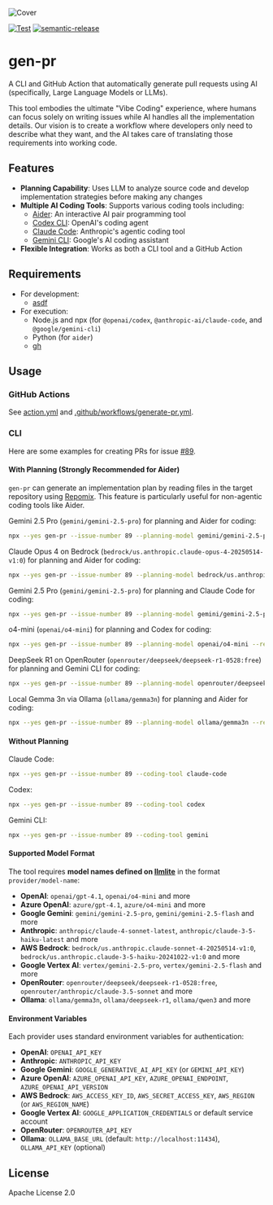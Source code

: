 ![Cover](./cover.svg)

[![Test](https://github.com/WillBooster/gen-pr/actions/workflows/test.yml/badge.svg)](https://github.com/WillBooster/gen-pr/actions/workflows/test.yml)
[![semantic-release](https://img.shields.io/badge/%20%20%F0%9F%93%A6%F0%9F%9A%80-semantic--release-e10079.svg)](https://github.com/semantic-release/semantic-release)

# gen-pr

A CLI and GitHub Action that automatically generate pull requests using AI (specifically, Large Language Models or LLMs).

This tool embodies the ultimate "Vibe Coding" experience, where humans can focus solely on writing issues while AI handles all the implementation details. Our vision is to create a workflow where developers only need to describe what they want, and the AI takes care of translating those requirements into working code.

## Features

- **Planning Capability**: Uses LLM to analyze source code and develop implementation strategies before making any changes
- **Multiple AI Coding Tools**: Supports various coding tools including:
  - [Aider](https://aider.chat/): An interactive AI pair programming tool
  - [Codex CLI](https://github.com/openai/codex): OpenAI's coding agent
  - [Claude Code](https://github.com/anthropics/claude-code): Anthropic's agentic coding tool
  - [Gemini CLI](https://github.com/google-gemini/gemini-cli): Google's AI coding assistant
- **Flexible Integration**: Works as both a CLI tool and a GitHub Action

## Requirements

- For development:
  - [asdf](https://asdf-vm.com/)
- For execution:
  - Node.js and npx (for `@openai/codex`, `@anthropic-ai/claude-code`, and `@google/gemini-cli`)
  - Python (for `aider`)
  - [gh](https://github.com/cli/cli)

## Usage

### GitHub Actions

See [action.yml](action.yml) and [.github/workflows/generate-pr.yml](.github/workflows/generate-pr.yml).

### CLI

Here are some examples for creating PRs for issue [#89](https://github.com/WillBooster/gen-pr/issues/89).

#### With Planning (Strongly Recommended for Aider)

`gen-pr` can generate an implementation plan by reading files in the target repository using [Repomix](https://github.com/yamadashy/repomix).
This feature is particularly useful for non-agentic coding tools like Aider.

Gemini 2.5 Pro (`gemini/gemini-2.5-pro`) for planning and Aider for coding:

```sh
npx --yes gen-pr --issue-number 89 --planning-model gemini/gemini-2.5-pro --reasoning-effort high --repomix-extra-args="--compress --remove-empty-lines --include 'src/**/*.ts'" --aider-extra-args="--model gemini/gemini-2.5-pro --edit-format diff-fenced --test-cmd='yarn check-for-ai' --auto-test"
```

Claude Opus 4 on Bedrock (`bedrock/us.anthropic.claude-opus-4-20250514-v1:0`) for planning and Aider for coding:

```sh
npx --yes gen-pr --issue-number 89 --planning-model bedrock/us.anthropic.claude-opus-4-20250514-v1:0 --reasoning-effort high --repomix-extra-args="--compress --remove-empty-lines --include 'src/**/*.ts'" --aider-extra-args="--model bedrock/us.anthropic.claude-opus-4-20250514-v1:0 --test-cmd='yarn check-for-ai' --auto-test"
```

Gemini 2.5 Pro (`gemini/gemini-2.5-pro`) for planning and Claude Code for coding:

```sh
npx --yes gen-pr --issue-number 89 --planning-model gemini/gemini-2.5-pro --reasoning-effort high --repomix-extra-args="--compress --remove-empty-lines --include 'src/**/*.ts'" --coding-tool claude-code
```

o4-mini (`openai/o4-mini`) for planning and Codex for coding:

```sh
npx --yes gen-pr --issue-number 89 --planning-model openai/o4-mini --reasoning-effort high --repomix-extra-args="--compress --remove-empty-lines --include 'src/**/*.ts'" --coding-tool codex
```

DeepSeek R1 on OpenRouter (`openrouter/deepseek/deepseek-r1-0528:free`) for planning and Gemini CLI for coding:

```sh
npx --yes gen-pr --issue-number 89 --planning-model openrouter/deepseek/deepseek-r1-0528:free --reasoning-effort high --repomix-extra-args="--compress --remove-empty-lines --include 'src/**/*.ts'" --coding-tool gemini
```

Local Gemma 3n via Ollama (`ollama/gemma3n`) for planning and Aider for coding:

```sh
npx --yes gen-pr --issue-number 89 --planning-model ollama/gemma3n --repomix-extra-args="--compress --remove-empty-lines --include 'src/**/*.ts'" --aider-extra-args="--model ollama/gemma3n --edit-format diff-fenced --test-cmd='yarn check-for-ai' --auto-test"
```

#### Without Planning

Claude Code:

```sh
npx --yes gen-pr --issue-number 89 --coding-tool claude-code
```

Codex:

```sh
npx --yes gen-pr --issue-number 89 --coding-tool codex
```

Gemini CLI:

```sh
npx --yes gen-pr --issue-number 89 --coding-tool gemini
```

#### Supported Model Format

The tool requires **model names defined on [llmlite](https://docs.litellm.ai/docs/providers)** in the format `provider/model-name`:

- **OpenAI**: `openai/gpt-4.1`, `openai/o4-mini` and more
- **Azure OpenAI**: `azure/gpt-4.1`, `azure/o4-mini` and more
- **Google Gemini**: `gemini/gemini-2.5-pro`, `gemini/gemini-2.5-flash` and more
- **Anthropic**: `anthropic/claude-4-sonnet-latest`, `anthropic/claude-3-5-haiku-latest` and more
- **AWS Bedrock**: `bedrock/us.anthropic.claude-sonnet-4-20250514-v1:0`, `bedrock/us.anthropic.claude-3-5-haiku-20241022-v1:0` and more
- **Google Vertex AI**: `vertex/gemini-2.5-pro`, `vertex/gemini-2.5-flash` and more
- **OpenRouter**: `openrouter/deepseek/deepseek-r1-0528:free`, `openrouter/anthropic/claude-3.5-sonnet` and more
- **Ollama**: `ollama/gemma3n`, `ollama/deepseek-r1`, `ollama/qwen3` and more

#### Environment Variables

Each provider uses standard environment variables for authentication:

- **OpenAI**: `OPENAI_API_KEY`
- **Anthropic**: `ANTHROPIC_API_KEY`
- **Google Gemini**: `GOOGLE_GENERATIVE_AI_API_KEY` (or `GEMINI_API_KEY`)
- **Azure OpenAI**: `AZURE_OPENAI_API_KEY`, `AZURE_OPENAI_ENDPOINT`, `AZURE_OPENAI_API_VERSION`
- **AWS Bedrock**: `AWS_ACCESS_KEY_ID`, `AWS_SECRET_ACCESS_KEY`, `AWS_REGION` (or `AWS_REGION_NAME`)
- **Google Vertex AI**: `GOOGLE_APPLICATION_CREDENTIALS` or default service account
- **OpenRouter**: `OPENROUTER_API_KEY`
- **Ollama**: `OLLAMA_BASE_URL` (default: `http://localhost:11434`), `OLLAMA_API_KEY` (optional)

## License

Apache License 2.0
